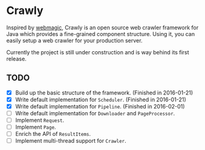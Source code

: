 # Crawly

Inspired by [webmagic](https://github.com/code4craft/webmagic), Crawly is an open source web crawler framework for Java which provides a fine-grained component structure. Using it, you can easily setup a web crawler for your production server.

Currently the project is still under construction and is way behind its first release.

## TODO

- [x] Build up the basic structure of the framework. (Finished in 2016-01-21)
- [x] Write default implementation for `Scheduler`. (Finished in 2016-01-21)
- [x] Write default implementation for `Pipeline`. (Finished in 2016-02-01)
- [ ] Write default implementation for `Downloader` and `PageProcessor`.
- [ ] Implement `Request`.
- [ ] Implement `Page`.
- [ ] Enrich the API of `ResultItems`.
- [ ] Implement multi-thread support for `Crawler`.
